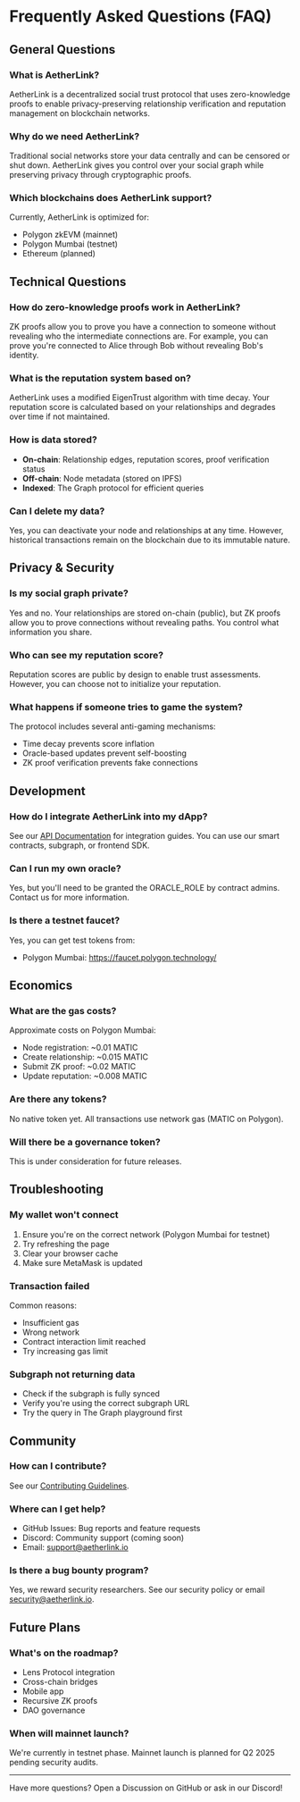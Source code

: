 # Frequently Asked Questions (FAQ)

## General Questions

### What is AetherLink?
AetherLink is a decentralized social trust protocol that uses zero-knowledge proofs to enable privacy-preserving relationship verification and reputation management on blockchain networks.

### Why do we need AetherLink?
Traditional social networks store your data centrally and can be censored or shut down. AetherLink gives you control over your social graph while preserving privacy through cryptographic proofs.

### Which blockchains does AetherLink support?
Currently, AetherLink is optimized for:
- Polygon zkEVM (mainnet)
- Polygon Mumbai (testnet)
- Ethereum (planned)

## Technical Questions

### How do zero-knowledge proofs work in AetherLink?
ZK proofs allow you to prove you have a connection to someone without revealing who the intermediate connections are. For example, you can prove you're connected to Alice through Bob without revealing Bob's identity.

### What is the reputation system based on?
AetherLink uses a modified EigenTrust algorithm with time decay. Your reputation score is calculated based on your relationships and degrades over time if not maintained.

### How is data stored?
- **On-chain**: Relationship edges, reputation scores, proof verification status
- **Off-chain**: Node metadata (stored on IPFS)
- **Indexed**: The Graph protocol for efficient queries

### Can I delete my data?
Yes, you can deactivate your node and relationships at any time. However, historical transactions remain on the blockchain due to its immutable nature.

## Privacy & Security

### Is my social graph private?
Yes and no. Your relationships are stored on-chain (public), but ZK proofs allow you to prove connections without revealing paths. You control what information you share.

### Who can see my reputation score?
Reputation scores are public by design to enable trust assessments. However, you can choose not to initialize your reputation.

### What happens if someone tries to game the system?
The protocol includes several anti-gaming mechanisms:
- Time decay prevents score inflation
- Oracle-based updates prevent self-boosting
- ZK proof verification prevents fake connections

## Development

### How do I integrate AetherLink into my dApp?
See our [API Documentation](API.md) for integration guides. You can use our smart contracts, subgraph, or frontend SDK.

### Can I run my own oracle?
Yes, but you'll need to be granted the ORACLE_ROLE by contract admins. Contact us for more information.

### Is there a testnet faucet?
Yes, you can get test tokens from:
- Polygon Mumbai: https://faucet.polygon.technology/

## Economics

### What are the gas costs?
Approximate costs on Polygon Mumbai:
- Node registration: ~0.01 MATIC
- Create relationship: ~0.015 MATIC
- Submit ZK proof: ~0.02 MATIC
- Update reputation: ~0.008 MATIC

### Are there any tokens?
No native token yet. All transactions use network gas (MATIC on Polygon).

### Will there be a governance token?
This is under consideration for future releases.

## Troubleshooting

### My wallet won't connect
1. Ensure you're on the correct network (Polygon Mumbai for testnet)
2. Try refreshing the page
3. Clear your browser cache
4. Make sure MetaMask is updated

### Transaction failed
Common reasons:
- Insufficient gas
- Wrong network
- Contract interaction limit reached
- Try increasing gas limit

### Subgraph not returning data
- Check if the subgraph is fully synced
- Verify you're using the correct subgraph URL
- Try the query in The Graph playground first

## Community

### How can I contribute?
See our [Contributing Guidelines](../CONTRIBUTING.md).

### Where can I get help?
- GitHub Issues: Bug reports and feature requests
- Discord: Community support (coming soon)
- Email: support@aetherlink.io

### Is there a bug bounty program?
Yes, we reward security researchers. See our security policy or email security@aetherlink.io.

## Future Plans

### What's on the roadmap?
- Lens Protocol integration
- Cross-chain bridges
- Mobile app
- Recursive ZK proofs
- DAO governance

### When will mainnet launch?
We're currently in testnet phase. Mainnet launch is planned for Q2 2025 pending security audits.

---

Have more questions? Open a Discussion on GitHub or ask in our Discord!

